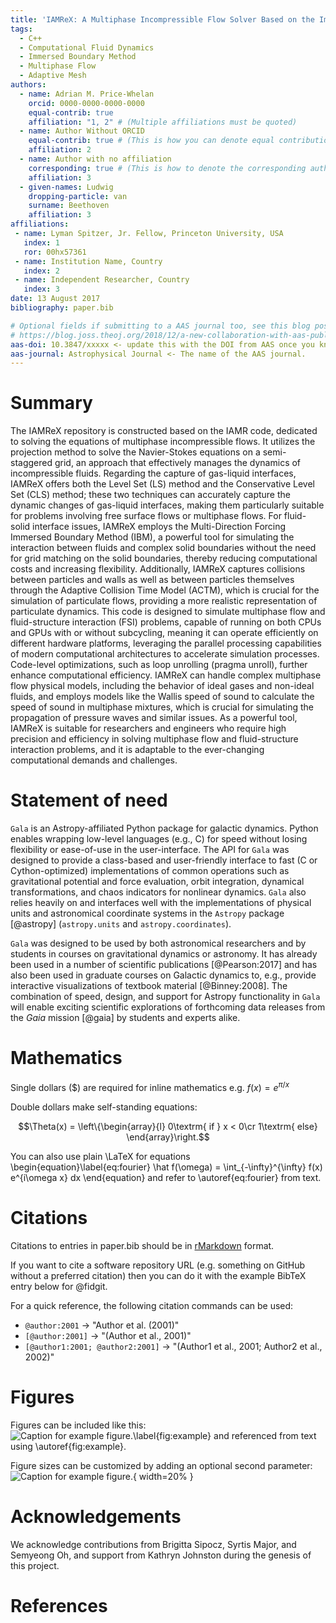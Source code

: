 ```yaml
---
title: 'IAMReX: A Multiphase Incompressible Flow Solver Based on the Immersed Boundary Method'
tags:
  - C++
  - Computational Fluid Dynamics
  - Immersed Boundary Method
  - Multiphase Flow
  - Adaptive Mesh
authors:
  - name: Adrian M. Price-Whelan
    orcid: 0000-0000-0000-0000
    equal-contrib: true
    affiliation: "1, 2" # (Multiple affiliations must be quoted)
  - name: Author Without ORCID
    equal-contrib: true # (This is how you can denote equal contributions between multiple authors)
    affiliation: 2
  - name: Author with no affiliation
    corresponding: true # (This is how to denote the corresponding author)
    affiliation: 3
  - given-names: Ludwig
    dropping-particle: van
    surname: Beethoven
    affiliation: 3
affiliations:
 - name: Lyman Spitzer, Jr. Fellow, Princeton University, USA
   index: 1
   ror: 00hx57361
 - name: Institution Name, Country
   index: 2
 - name: Independent Researcher, Country
   index: 3
date: 13 August 2017
bibliography: paper.bib

# Optional fields if submitting to a AAS journal too, see this blog post:
# https://blog.joss.theoj.org/2018/12/a-new-collaboration-with-aas-publishing
aas-doi: 10.3847/xxxxx <- update this with the DOI from AAS once you know it.
aas-journal: Astrophysical Journal <- The name of the AAS journal.
---
```


# Summary

The IAMReX repository is constructed based on the IAMR code, 
dedicated to solving the equations of multiphase incompressible flows. 
It utilizes the projection method to solve the Navier-Stokes equations 
on a semi-staggered grid, an approach that effectively manages the dynamics of 
incompressible fluids. Regarding the capture of gas-liquid interfaces, IAMReX 
offers both the Level Set (LS) method and the Conservative Level Set (CLS) method; 
these two techniques can accurately capture the dynamic changes of gas-liquid 
interfaces, making them particularly suitable for problems involving free surface 
flows or multiphase flows. For fluid-solid interface issues, IAMReX employs the 
Multi-Direction Forcing Immersed Boundary Method (IBM), a powerful tool for 
simulating the interaction between fluids and complex solid boundaries without 
the need for grid matching on the solid boundaries, thereby reducing computational 
costs and increasing flexibility. Additionally, IAMReX captures collisions between 
particles and walls as well as between particles themselves through the Adaptive 
Collision Time Model (ACTM), which is crucial for the simulation of particulate flows, 
providing a more realistic representation of particulate dynamics. This code is designed 
to simulate multiphase flow and fluid-structure interaction (FSI) problems, 
capable of running on both CPUs and GPUs with or without subcycling, meaning 
it can operate efficiently on different hardware platforms, leveraging the 
parallel processing capabilities of modern computational architectures to 
accelerate simulation processes. Code-level optimizations, such as loop unrolling (pragma unroll), 
further enhance computational efficiency. IAMReX can handle complex multiphase 
flow physical models, including the behavior of ideal gases and non-ideal fluids, 
and employs models like the Wallis speed of sound to calculate the speed of sound 
in multiphase mixtures, which is crucial for simulating the propagation of pressure 
waves and similar issues. As a powerful tool, IAMReX is suitable for researchers and 
engineers who require high precision and efficiency in solving multiphase flow and 
fluid-structure interaction problems, and it is adaptable to the ever-changing 
computational demands and challenges.

# Statement of need

`Gala` is an Astropy-affiliated Python package for galactic dynamics. Python
enables wrapping low-level languages (e.g., C) for speed without losing
flexibility or ease-of-use in the user-interface. The API for `Gala` was
designed to provide a class-based and user-friendly interface to fast (C or
Cython-optimized) implementations of common operations such as gravitational
potential and force evaluation, orbit integration, dynamical transformations,
and chaos indicators for nonlinear dynamics. `Gala` also relies heavily on and
interfaces well with the implementations of physical units and astronomical
coordinate systems in the `Astropy` package [@astropy] (`astropy.units` and
`astropy.coordinates`).

`Gala` was designed to be used by both astronomical researchers and by
students in courses on gravitational dynamics or astronomy. It has already been
used in a number of scientific publications [@Pearson:2017] and has also been
used in graduate courses on Galactic dynamics to, e.g., provide interactive
visualizations of textbook material [@Binney:2008]. The combination of speed,
design, and support for Astropy functionality in `Gala` will enable exciting
scientific explorations of forthcoming data releases from the *Gaia* mission
[@gaia] by students and experts alike.

# Mathematics

Single dollars ($) are required for inline mathematics e.g. $f(x) = e^{\pi/x}$

Double dollars make self-standing equations:

$$\Theta(x) = \left\{\begin{array}{l}
0\textrm{ if } x < 0\cr
1\textrm{ else}
\end{array}\right.$$

You can also use plain \LaTeX for equations
\begin{equation}\label{eq:fourier}
\hat f(\omega) = \int_{-\infty}^{\infty} f(x) e^{i\omega x} dx
\end{equation}
and refer to \autoref{eq:fourier} from text.

# Citations

Citations to entries in paper.bib should be in
[rMarkdown](http://rmarkdown.rstudio.com/authoring_bibliographies_and_citations.html)
format.

If you want to cite a software repository URL (e.g. something on GitHub without a preferred
citation) then you can do it with the example BibTeX entry below for @fidgit.

For a quick reference, the following citation commands can be used:
- `@author:2001`  ->  "Author et al. (2001)"
- `[@author:2001]` -> "(Author et al., 2001)"
- `[@author1:2001; @author2:2001]` -> "(Author1 et al., 2001; Author2 et al., 2002)"

# Figures

Figures can be included like this:
![Caption for example figure.\label{fig:example}](figure.png)
and referenced from text using \autoref{fig:example}.

Figure sizes can be customized by adding an optional second parameter:
![Caption for example figure.](figure.png){ width=20% }

# Acknowledgements

We acknowledge contributions from Brigitta Sipocz, Syrtis Major, and Semyeong
Oh, and support from Kathryn Johnston during the genesis of this project.

# References
